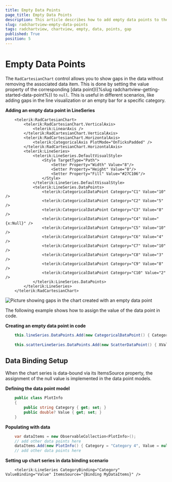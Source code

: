 ```yaml
---
title: Empty Data Points
page_title: Empty Data Points
description: This article describes how to add empty data points to the chart and display gaps in the data.
slug: radchartview-empty-data-points
tags: radchartview, chartview, empty, data, points, gap
published: True
position: 5
---
```


# Empty Data Points

The `RadCartesianChart` control allows you to show gaps in the data without removing the associated data item. This is done by setting the value property of the corresponding [data point]({%slug radchartview-getting-started-data-point%}) to `null`. This is useful in different scenarios, like adding gaps in the line visualization or an empty bar for a specific category.

__Adding an empty data point in LineSeries__
```XAML
	<telerik:RadCartesianChart>
		<telerik:RadCartesianChart.VerticalAxis>
			<telerik:LinearAxis />
		</telerik:RadCartesianChart.VerticalAxis>
		<telerik:RadCartesianChart.HorizontalAxis>
			<telerik:CategoricalAxis PlotMode="OnTicksPadded" />
		</telerik:RadCartesianChart.HorizontalAxis>
		<telerik:LineSeries>
			<telerik:LineSeries.DefaultVisualStyle>
				<Style TargetType="Path">
					<Setter Property="Width" Value="8"/>
					<Setter Property="Height" Value="8"/>
					<Setter Property="Fill" Value="#27C106"/>
				</Style>
			</telerik:LineSeries.DefaultVisualStyle>
			<telerik:LineSeries.DataPoints>
				<telerik:CategoricalDataPoint Category="C1" Value="10" />
				<telerik:CategoricalDataPoint Category="C2" Value="5" />
				<telerik:CategoricalDataPoint Category="C3" Value="8" />
				<telerik:CategoricalDataPoint Category="C4" Value="{x:Null}" />
				<telerik:CategoricalDataPoint Category="C5" Value="10" />
				<telerik:CategoricalDataPoint Category="C6" Value="4" />
				<telerik:CategoricalDataPoint Category="C7" Value="10" />
				<telerik:CategoricalDataPoint Category="C8" Value="3" />
				<telerik:CategoricalDataPoint Category="C9" Value="8" />
				<telerik:CategoricalDataPoint Category="C10" Value="2" />
			</telerik:LineSeries.DataPoints>
		</telerik:LineSeries>
	</telerik:RadCartesianChart>
```

![Picture showing gaps in the chart created with an empty data point](images/radchartview-empty-data-points-0.png)

The following example shows how to assign the value of the data point in code.

__Creating an empty data point in code__
```C#
	this.lineSeries.DataPoints.Add(new CategoricalDataPoint() { Category = "C4", Value = null };
	
	this.scatterLineSeries.DataPoints.Add(new ScatterDataPoint() { XValue = 4, YValue = null };
```

## Data Binding Setup

When the chart series is data-bound via its ItemsSource property, the assignment of the null value is implemented in the data point models.

__Defining the data point model__
```C#
	public class PlotInfo
	{
		public string Category { get; set; }
		public double? Value { get; set; }
	}
```

__Populating with data__
```C#
	var dataItems = new ObservableCollection<PlotInfo>();
	// add other data points here
	dataItems.Add(new PlotInfo() { Category = "Category 4", Value = null };
	// add other data points here
```

__Setting up chart series in data binding scenario__
```XAML
	<telerik:LineSeries CategoryBinding="Category" ValueBinding="Value" ItemsSource="{Binding MyDataItems}" />
```
